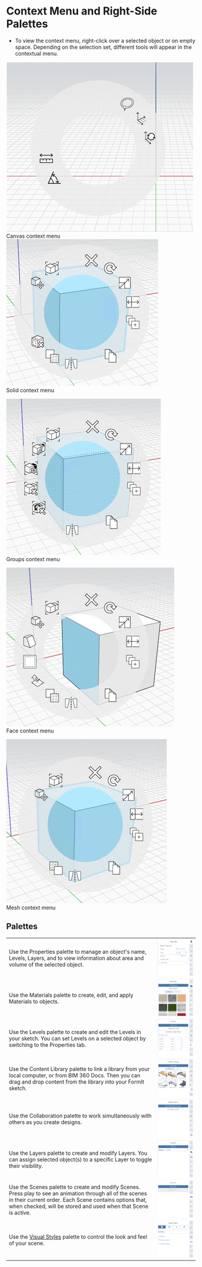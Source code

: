 # Context Menu and Right-Side Palettes

* To view the context menu, right-click over a selected object or on empty space. Depending on the selection set, different tools will appear in the contextual menu. 

![](../.gitbook/assets/screenshot-2019-02-15-at-12.49.37-pm.png)   
Canvas context menu  
 ![](../.gitbook/assets/screenshot-2019-02-15-at-12.50.36-pm.png)   
Solid context menu  
  
![](../.gitbook/assets/screenshot-2019-02-15-at-12.54.21-pm.png)   
Groups context menu  
  
![](../.gitbook/assets/screenshot-2019-02-15-at-12.56.44-pm.png)   
Face context menu  
  
 ![](../.gitbook/assets/screenshot-2019-02-15-at-12.58.22-pm.png)   
Mesh context menu

## Palettes

|  |  |
| :--- | :--- |
| Use the Properties palette to manage an object's name, Levels, Layers, and to view information about area and volume of the selected object. | ![](../.gitbook/assets/screenshot-2019-02-15-at-1.04.37-pm.png) |
| Use the Materials palette to create, edit, and apply Materials to objects. | ![](../.gitbook/assets/screenshot-2019-02-15-at-1.05.30-pm.png) |
| Use the Levels palette to create and edit the Levels in your sketch. You can set Levels on a selected object by switching to the Properties tab. | ![](../.gitbook/assets/screenshot-2019-02-15-at-1.09.34-pm.png) |
|  Use the Content Library palette to link a library from your local computer, or from BIM 360 Docs. Then you can drag and drop content from the library into your FormIt sketch.  | ![](../.gitbook/assets/screenshot-2019-02-15-at-1.13.57-pm.png) |
| Use the Collaboration palette to work simultaneously with others as you create designs. | ![](../.gitbook/assets/screenshot-2019-02-15-at-1.14.43-pm.png) |
| Use the Layers palette to create and modify Layers. You can assign selected object\(s\) to a specific Layer to toggle their visibility. | ![](../.gitbook/assets/screenshot-2019-02-15-at-1.07.28-pm.png) |
| Use the Scenes palette to create and modify Scenes. Press play to see an animation through all of the scenes in their current order. Each Scene contains options that, when checked, will be stored and used when that Scene is active. | ![](../.gitbook/assets/screenshot-2019-02-15-at-1.15.15-pm.png) |
| Use the [Visual Styles](../visualizing-your-design/) palette to control the look and feel of your scene. | ![](../.gitbook/assets/screenshot-2019-02-15-at-1.15.50-pm.png)  |

